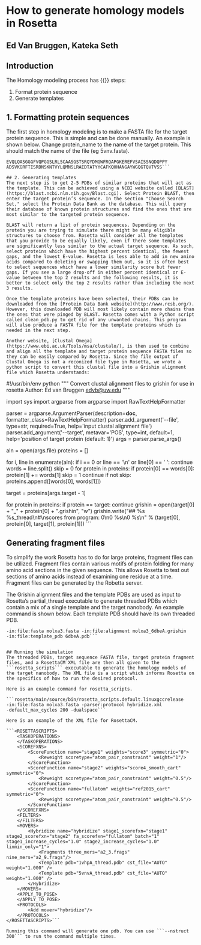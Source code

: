 # How to generate homology models in Rosetta
## Ed Van Bruggen, Kateka Seth

## Introduction
The Homology modeling process has {{}} steps:
1. Format protein sequence
2. Generate templates
## 1. Formatting protein sequences
The first step in homology modeling is to make a FASTA file for the target protein sequence. This is simple and can be done manually. An example is shown below. Change protein_name to the name of the target protein. This should match the name of the file (eg 5vnv.fasta).

```>protein_name
EVQLQASGGGFVQPGGSLRLSCAASGSTSRQYDMGWFRQAPGKEREFVSAISSNQDQPPY
ADSVKGRFTISRDNSKNTVYLQMNSLRAEDTATYYCAFKQHHANGAYWGQGTQVTVSS```

## 2. Generating templates
The next step is to get 2-5 PDBs of similar proteins that will act as the template. This can be achieved using a NCBI website called [BLAST](https://blast.ncbi.nlm.nih.gov/Blast.cgi). Select Protein BLAST, then enter the target protein’s sequence. In the section "Choose Search Set," select the Protein Data Bank as the database. This will query their database of known protein structures and find the ones that are most similar to the targeted protein sequence. 

BLAST will return a list of protein sequences. Depending on the protein you are trying to simulate there might be many eligible structures to choose from. Rosetta will consider all the templates that you provide to be equally likely, even if there some templates are significantly less similar to the actual target sequence. As such, select proteins which have the highest percent identical, the fewest gaps, and the lowest E-value. Rosetta is less able to add in new amino acids compared to deleting or swapping them out, so it is often best to select sequences which have a lower similarity score but fewer gaps. If you see a large drop-off in either percent identical or E-value between the top 2 results and the following results, it is better to select only the top 2 results rather than including the next 3 results. 

Once the template proteins have been selected, their PDBs can be downloaded from the [Protein Data Bank website](http://www.rcsb.org/). However, this downloaded PDB will most likely contain more chains than the ones that were pinged by BLAST. Rosetta comes with a Python script called clean_pdb.py to get rid of any unwanted chains. This program will also produce a FASTA file for the template proteins which is needed in the next step.

Another website, [Clustal Omega](https://www.ebi.ac.uk/Tools/msa/clustalo/), is then used to combine and align all the template and target protein sequence FASTA files so they can be easily compared by Rosetta. Since the file output of Clustal Omega is not a reconized file type in Rosetta, we wrote a python script to convert this clustal file into a Grishin alignment file which Rosetta understands:

```
#!/usr/bin/env python
"""
Convert clustal alignment files to grishin for use in rosetta
Author: Ed van Bruggen <edvb@uw.edu>
"""

import sys
import argparse
from argparse import RawTextHelpFormatter

parser = argparse.ArgumentParser(description=__doc__, formatter_class=RawTextHelpFormatter)
parser.add_argument('--file', type=str, required=True,
                    help='input clustal alignment file')
parser.add_argument('--target', metavar='POS', type=int, default=1,
                    help='position of target protein (default: 1)')
args = parser.parse_args()

aln = open(args.file)
proteins = []

for i, line in enumerate(aln):
    if i == 0 or line == '\n' or line[0] == ' ':
        continue
    words = line.split()
    skip = 0
    for protein in proteins:
        if protein[0] == words[0]:
            protein[1] += words[1]
            skip = 1
            continue
    if not skip:
        proteins.append([words[0], words[1]])

target = proteins[args.target - 1]

for protein in proteins:
    if protein == target:
        continue
    grishin = open(target[0] + "_" + protein[0] + ".grishin", "w")
    grishin.write("## %s %s_thread\n#\nscores from program: 0\n0 %s\n0 %s\n" %
                  (target[0], protein[0], target[1], protein[1]))
				  ```

## Generating fragment files
To simplify the work Rosetta has to do for large proteins, fragment files can be utilized. Fragment files contain various motifs of protein folding for many amino acid sections in the given sequence. This allows Rosetta to test out sections of amino acids instead of examining one residue at a time. Fragment files can be generated by the Robetta server.

The Grishin alignment files and the template PDBs are used as input to Rosetta’s partial_thread executable to generate threaded PDBs which contain a mix of a single template and the target nanobody. An example command is shown below. Each template PDB should have its own threaded PDB.

```rosetta/main/source/bin/partial_thread.default.linuxgccrelease 
-in:file:fasta molxa3.fasta -in:file:alignment molxa3_6dbeA.grishin 
-in:file:template_pdb 6dbeA.pdb```


## Running the simulation
The threaded PDBs, target sequence FASTA file, target protein fragment files, and a RosettaCM XML file are then all given to the ```rosetta_scripts``` executable to generate the homology models of the target nanobody. The XML file is a script which informs Rosetta on the specifics of how to run the desired protocol. 

Here is an example command for rosetta_scripts.

```rosetta/main/source/bin/rosetta_scripts.default.linuxgccrelease 
-in:file:fasta molxa3.fasta -parser:protocol hybridize.xml 
-default_max_cycles 200 -dualspace```

Here is an example of the XML file for RosettaCM.

```<ROSETTASCRIPTS>
    <TASKOPERATIONS>
    </TASKOPERATIONS>
    <SCOREFXNS>
        <ScoreFunction name="stage1" weights="score3" symmetric="0">
            <Reweight scoretype="atom_pair_constraint" weight="1"/>
        </ScoreFunction>
        <ScoreFunction name="stage2" weights="score4_smooth_cart" symmetric="0">
            <Reweight scoretype="atom_pair_constraint" weight="0.5"/>
        </ScoreFunction>
        <ScoreFunction name="fullatom" weights="ref2015_cart" symmetric="0">
            <Reweight scoretype="atom_pair_constraint" weight="0.5"/>
        </ScoreFunction>
    </SCOREFXNS>
    <FILTERS>
    </FILTERS>
    <MOVERS>
        <Hybridize name="hybridize" stage1_scorefxn="stage1" stage2_scorefxn="stage2" fa_scorefxn="fullatom" batch="1" stage1_increase_cycles="1.0" stage2_increase_cycles="1.0" linmin_only="1">
            <Fragments three_mers="a2_3.frags" nine_mers="a2_9.frags"/>
            <Template pdb="1vhpA_thread.pdb" cst_file="AUTO" weight="1.000" />
            <Template pdb="5vnvA_thread.pdb" cst_file="AUTO" weight="1.000" />
        </Hybridize>
    </MOVERS>
    <APPLY_TO_POSE>
    </APPLY_TO_POSE>
    <PROTOCOLS>
        <Add mover="hybridize"/>
    </PROTOCOLS>
</ROSETTASCRIPTS>```

Running this command will generate one pdb. You can use ```--nstruct 300``` to run the command multiple times. 
